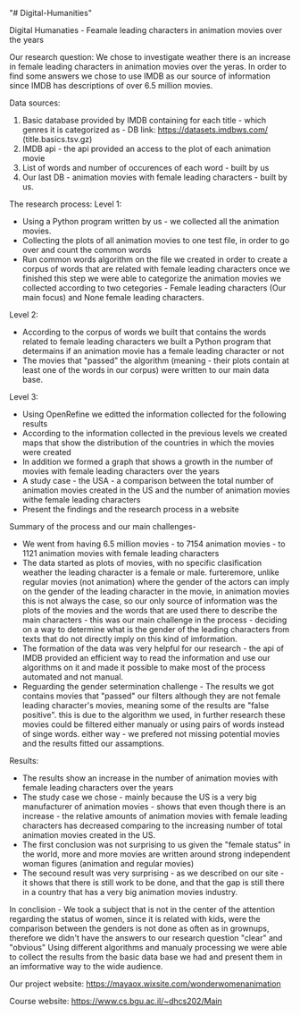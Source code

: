 "# Digital-Humanities" 

Digital Humanaties - Feamale leading characters in animation movies over the years

Our research question:
We chose to investigate weather there is an increase in female leading characters in animation movies over the yeras.
In order to find some answers we chose to use IMDB as our source of information since IMDB has descriptions of over 6.5 million movies.

Data sources:
1. Basic database provided by IMDB containing for each title - which genres it is categorized as - DB link: https://datasets.imdbws.com/ (title.basics.tsv.gz)
2. IMDB api - the api provided an access to the plot of each animation movie
3. List of words and number of occurences of each word - built by us
3. Our last DB - animation movies with female leading characters - built by us.

The research process:
Level 1:
- Using a Python program written by us - we collected all the animation movies.
- Collecting the plots of all animation movies to one test file, in order to go over and count the common words
- Run common words algorithm on the file we created in order to create a corpus of words that are related with female leading characters
once we finished this step we were able to categorize the animation movies we collected according to two cetegories - Female leading characters (Our main focus) and None female leading characters.

Level 2:
- According to the corpus of words we built that contains the words related to female leading characters we built a Python program that determains if an animation movie has a female leading character or not
- The movies that "passed" the algorithm (meaning - their plots contain at least one of the words in our corpus) were written to our main data base.

Level 3:
- Using OpenRefine we editted the information collected for the following results
- According to the information collected in the previous levels we created maps that show the distribution of the countries in which the movies were created
- In addition we formed a graph that shows a growth in the number of movies with female leading characters over the years
- A study case - the USA - a comparison between the total number of animation movies created in the US and the number of animation movies withe female leading characters
- Present the findings and the research process in a website

Summary of the process and our main challenges- 
- We went from having 6.5 million movies - to 7154 animation movies - to 1121 animation movies with female leading characters
- The data started as plots of movies, with no specific clasification weather the leading character is a female or male. 
furteremore, unlike regular movies (not animation) where the gender of the actors can imply on the gender of the leading character in the movie, in animation movies this is not always the case, so our only source of information was the plots of the movies and the words that are used there to describe the main characters - this was our main challenge in the process - deciding on a way to determine what is the gender of the leading characters from texts that do not directly imply on this kind of imformation.
- The formation of the data was very helpful for our research - the api of IMDB provided an efficient way to read the information and use our algorithms on it and made it possible to make most of the process automated and not manual.
- Reguarding the gender setermination challenge - The results we got contains movies that "passed" our filters although they are not female leading character's movies, meaning some of the results are "false positive". this is due to the algorithm we used, in further research these movies could be filtered either manualy or using pairs of words instead of singe words. either way - we prefered not missing potential movies and the results fitted our assamptions.

Results:
- The results show an increase in the number of animation movies with female leading characters over the years
- The study case we chose - mainly because the US is a very big manufacturer of animation movies - shows that even though there is an increase - the relative amounts of animation movies with female leading characters has decreased comparing to the increasing number of total animation movies created in the US.
- The first conclusion was not surprising to us given the "female status" in the world, more and more movies are written around strong independent woman figures (animation and regular movies)
- The secound result was very surprising - as we described on our site - it shows that there is still work to be done, and that the gap is still there in a country that has a very big animation movies industry.

In conclision - 
We took a subject that is not in the center of the attention regarding the status of women, since it is related with kids, were the comparison between the genders is not done as often as in grownups, therefore we didn't have the answers to our research question "clear" and "obvious"
Using different algorithms and manualy processing we were able to collect the results from the basic data base we had and present them in an imformative way to the wide audience.

Our project website:
https://mayaox.wixsite.com/wonderwomenanimation

Course website:
https://www.cs.bgu.ac.il/~dhcs202/Main


